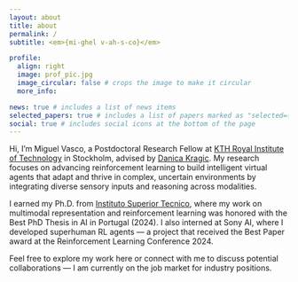 ```yaml
---
layout: about
title: about
permalink: /
subtitle: <em>{mi-ghel v-ah-s-co}</em>

profile:
  align: right
  image: prof_pic.jpg
  image_circular: false # crops the image to make it circular
  more_info:

news: true # includes a list of news items
selected_papers: true # includes a list of papers marked as "selected={true}"
social: true # includes social icons at the bottom of the page
---
```


Hi, I’m Miguel Vasco, a Postdoctoral Research Fellow at <a href="https://www.kth.se/en">KTH Royal Institute of Technology</a> in Stockholm, advised by <a href="https://www.csc.kth.se/~danik/">Danica Kragic</a>. My research focuses on advancing reinforcement learning to build intelligent virtual agents that adapt and thrive in complex, uncertain environments by integrating diverse sensory inputs and reasoning across modalities.

I earned my Ph.D. from <a href="https://tecnico.ulisboa.pt/en/">Instituto Superior Tecnico</a>, where my work on multimodal representation and reinforcement learning was honored with the Best PhD Thesis in AI in Portugal (2024). I also interned at Sony AI, where I developed superhuman RL agents — a project that received the Best Paper award at the Reinforcement Learning Conference 2024.

Feel free to explore my work here or connect with me to discuss potential collaborations — I am currently on the job market for industry positions.